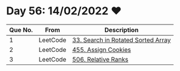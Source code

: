 # Day 56: 14/02/2022 ❤

| Que No. | From | Description |
| --- | --- | --- |
| 1 | LeetCode | [33. Search in Rotated Sorted Array](https://leetcode.com/problems/search-in-rotated-sorted-array/) |
| 2 | LeetCode | [455. Assign Cookies](https://leetcode.com/problems/assign-cookies/) |
| 3 | LeetCode | [506. Relative Ranks](https://leetcode.com/problems/relative-ranks/) |
